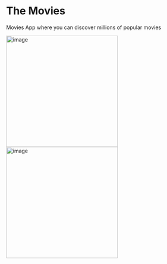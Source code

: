 # The Movies

Movies App where you can discover millions of popular movies

<img width="300" alt="image" src="https://user-images.githubusercontent.com/14922088/209834035-4c5f991e-c8a6-4fd2-85b8-7edabfe9e574.png"><img width="300" alt="image" src="https://user-images.githubusercontent.com/14922088/209834081-aff88793-c4be-48fb-b53a-ef8447fa80a8.png">
